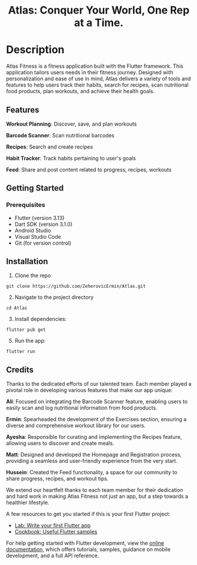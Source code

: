<div align="center">
    <h1>Atlas: Conquer Your World, One Rep at a Time.</h1>
</div>

<h1>Description</h1>
Atlas Fitness is a fitness application built with the Flutter framework. This application tailors users needs in their fitness journey. Designed with personalization and ease of use in mind, Atlas delivers a variety of tools and features to help users track their habits, search for recipes, scan nutritional food products, plan workouts, and achieve their health goals.

## Features
<p><b>Workout Planning</b>: Discover, save, and plan workouts</p>
<p><b>Barcode Scanner</b>: Scan nutritional barcodes</p>
<p><b>Recipes</b>: Search and create recipes</p>
<p><b>Habit Tracker</b>: Track habits pertaining to user's goals</p>
<p><b>Feed</b>: Share and post content related to progress, recipes, workouts</p>

## Getting Started
<h3><b>Prerequisites</b></h3>

- Flutter (version 3.13)
- Dart SDK (version 3.1.0)
- Android Studio
- Visual Studio Code
- Git (for version control)


## Installation
1. Clone the repo

```git clone https://github.com/ZeherovicErmin/Atlas.git```

2. Navigate to the project directory

```cd Atlas```

3. Install dependencies:

```flutter pub get```

5. Run the app:

```flutter run```

## Credits

Thanks to the dedicated efforts of our talented team. Each member played a pivotal role in developing various features that make our app unique:

**Ali**: Focused on integrating the Barcode Scanner feature, enabling users to easily scan and log nutritional information from food products.

**Ermin**: Spearheaded the development of the Exercises section, ensuring a diverse and comprehensive workout library for our users.

**Ayesha**: Responsible for curating and implementing the Recipes feature, allowing users to discover and create meals.

**Matt**: Designed and developed the Homepage and Registration process, providing a seamless and user-friendly experience from the very start.

**Hussein**: Created the Feed functionality, a space for our community to share progress, recipes, and workout tips.

We extend our heartfelt thanks to each team member for their dedication and hard work in making Atlas Fitness not just an app, but a step towards a healthier lifestyle.


A few resources to get you started if this is your first Flutter project:

- [Lab: Write your first Flutter app](https://docs.flutter.dev/get-started/codelab)
- [Cookbook: Useful Flutter samples](https://docs.flutter.dev/cookbook)

For help getting started with Flutter development, view the
[online documentation](https://docs.flutter.dev/), which offers tutorials,
samples, guidance on mobile development, and a full API reference.
